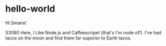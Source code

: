 # hello-world

Hi Smans!

S3080 Here, I Like Node.js and Caffeescripet (that's I'm node of!).
I've had tacos on the moon and find them far superior to Earth tacos.
